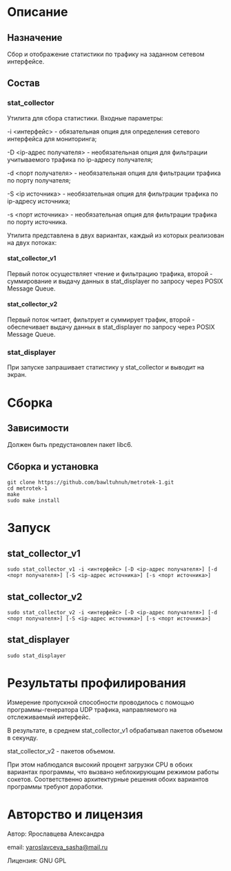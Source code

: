 # Описание

## Назначение

Сбор и отображение статистики по трафику на заданном сетевом интерфейсе.

## Состав

### stat_collector 

Утилита для сбора статистики. 
Входные параметры:

-i <интерфейс> - обязательная опция для определения сетевого интерфейса для мониторинга;

-D <ip-адрес получателя> - необязательная опция для фильтрации учитываемого трафика по ip-адресу получателя;

-d <порт получателя> - необязательная опция для фильтрации трафика по порту получателя;

-S <ip источника> - необязательная опция для фильтрации трафика по ip-адресу источника;

-s <порт источника> - необязательная опция для фильтрации трафика по порту источника.

Утилита представлена в двух вариантах, каждый из которых реализован на двух потоках:

#### stat_collector_v1

Первый поток осуществляет чтение и фильтрацию трафика, второй - суммирование и выдачу данных в stat_displayer по запросу через POSIX Message Queue. 

#### stat_collector_v2

Первый поток читает, фильтрует и суммирует трафик, второй - обеспечивает выдачу данных в stat_displayer по запросу через POSIX Message Queue.

### stat_displayer

При запуске запрашивает статистику у stat_collector и выводит на экран.

# Сборка

## Зависимости

Должен быть предустановлен пакет libc6.

## Сборка и установка
    
    git clone https://github.com/bawltuhnuh/metrotek-1.git 
    cd metrotek-1
    make
    sudo make install

# Запуск

## stat_collector_v1

    sudo stat_collector_v1 -i <интерфейс> [-D <ip-адрес получателя>] [-d <порт получателя>] [-S <ip-адрес источника>] [-s <порт источника>] 

## stat_collector_v2
    
    sudo stat_collector_v2 -i <интерфейс> [-D <ip-адрес получателя>] [-d <порт получателя>] [-S <ip-адрес источника>] [-s <порт источника>] 

## stat_displayer
    
    sudo stat_displayer

# Результаты профилирования

Измерение пропускной способности проводилось с помощью программы-генератора UDP трафика, направляемого на отслеживаемый интерфейс.

В результате, в среднем stat_collector_v1 обрабатывал пакетов объемом в секунду.

stat_collector_v2 - пакетов объемом.

При этом наблюдался высокий процент загрузки CPU в обоих вариантах программы, что вызвано неблокирующим режимом работы сокетов. Соответственно архитектурные решения обоих вариантов программы требуют доработки.

# Авторство и лицензия

Автор: Ярославцева Александра

email: yaroslavceva_sasha@mail.ru  

Лицензия: GNU GPL
